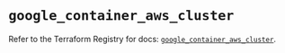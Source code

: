 # `google_container_aws_cluster`

Refer to the Terraform Registry for docs: [`google_container_aws_cluster`](https://registry.terraform.io/providers/hashicorp/google-beta/5.29.1/docs/resources/google_container_aws_cluster).
